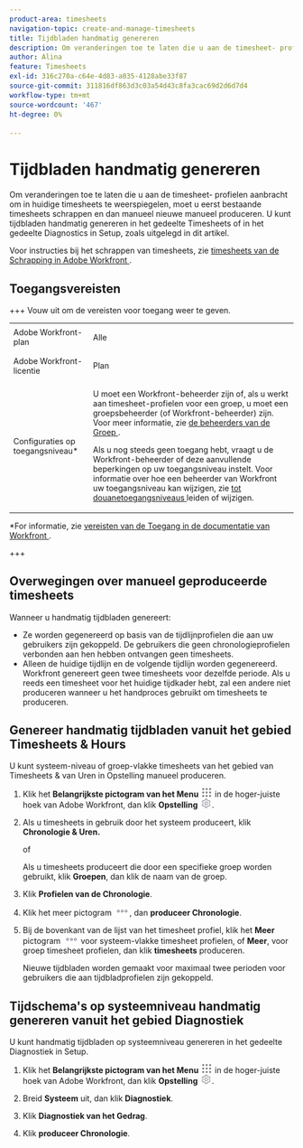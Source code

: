 ```yaml
---
product-area: timesheets
navigation-topic: create-and-manage-timesheets
title: Tijdbladen handmatig genereren
description: Om veranderingen toe te laten die u aan de timesheet- profielen aanbracht om in huidige timesheets te weerspiegelen, moet u eerst bestaande timesheets schrappen en dan manueel nieuwe manueel produceren. U kunt tijdbladen handmatig genereren in het gedeelte Timesheets of in het gedeelte Diagnostics in Setup, zoals uitgelegd in dit artikel.
author: Alina
feature: Timesheets
exl-id: 316c270a-c64e-4d83-a035-4128abe33f87
source-git-commit: 311816df863d3c03a54d43c8fa3cac69d2d6d7d4
workflow-type: tm+mt
source-wordcount: '467'
ht-degree: 0%

---
```


# Tijdbladen handmatig genereren

Om veranderingen toe te laten die u aan de timesheet- profielen aanbracht om in huidige timesheets te weerspiegelen, moet u eerst bestaande timesheets schrappen en dan manueel nieuwe manueel produceren. U kunt tijdbladen handmatig genereren in het gedeelte Timesheets of in het gedeelte Diagnostics in Setup, zoals uitgelegd in dit artikel.

Voor instructies bij het schrappen van timesheets, zie [ timesheets van de Schrapping in Adobe Workfront ](../../timesheets/create-and-manage-timesheets/delete-timesheets.md).

## Toegangsvereisten

+++ Vouw uit om de vereisten voor toegang weer te geven.

<table style="table-layout:auto"> 
 <col> 
 <col> 
 <tbody> 
  <tr> 
   <td role="rowheader">Adobe Workfront-plan</td> 
   <td> <p>Alle</p> </td> 
  </tr> 
  <tr> 
   <td role="rowheader">Adobe Workfront-licentie</td> 
   <td> <p>Plan </p> </td> 
  </tr> 
  <tr> 
   <td role="rowheader">Configuraties op toegangsniveau*</td> 
   <td> <p>U moet een Workfront-beheerder zijn of, als u werkt aan timesheet-profielen voor een groep, u moet een groepsbeheerder (of Workfront-beheerder) zijn. Voor meer informatie, zie <a href="../../administration-and-setup/manage-groups/group-roles/group-administrators.md" class="MCXref xref"> de beheerders van de Groep </a>.</p> <p>Als u nog steeds geen toegang hebt, vraagt u de Workfront-beheerder of deze aanvullende beperkingen op uw toegangsniveau instelt. Voor informatie over hoe een beheerder van Workfront uw toegangsniveau kan wijzigen, zie <a href="../../administration-and-setup/add-users/configure-and-grant-access/create-modify-access-levels.md" class="MCXref xref"> tot douanetoegangsniveaus </a> leiden of wijzigen.</p> </td> 
  </tr> 
 </tbody> 
</table>

*For informatie, zie [ vereisten van de Toegang in de documentatie van Workfront ](/help/quicksilver/administration-and-setup/add-users/access-levels-and-object-permissions/access-level-requirements-in-documentation.md).

+++

## Overwegingen over manueel geproduceerde timesheets

Wanneer u handmatig tijdbladen genereert:

* Ze worden gegenereerd op basis van de tijdlijnprofielen die aan uw gebruikers zijn gekoppeld. De gebruikers die geen chronologieprofielen verbonden aan hen hebben ontvangen geen timesheets.
* Alleen de huidige tijdlijn en de volgende tijdlijn worden gegenereerd. Workfront genereert geen twee timesheets voor dezelfde periode. Als u reeds een timesheet voor het huidige tijdkader hebt, zal een andere niet produceren wanneer u het handproces gebruikt om timesheets te produceren.

## Genereer handmatig tijdbladen vanuit het gebied Timesheets &amp; Hours

U kunt systeem-niveau of groep-vlakke timesheets van het gebied van Timesheets &amp; van Uren in Opstelling manueel produceren.

1. Klik het **Belangrijkste pictogram van het Menu** ![](assets/main-menu-icon.png) in de hoger-juiste hoek van Adobe Workfront, dan klik **Opstelling** ![](assets/gear-icon-settings.png).

1. Als u timesheets in gebruik door het systeem produceert, klik **Chronologie &amp; Uren.**

   of

   Als u timesheets produceert die door een specifieke groep worden gebruikt, klik **Groepen**, dan klik de naam van de groep.

1. Klik **Profielen van de Chronologie**.
1. Klik het meer pictogram ![ meer pictogram ](assets/more-icon.png), dan **produceer Chronologie**.

1. Bij de bovenkant van de lijst van het timesheet profiel, klik het **Meer** pictogram ![ pictogram ](assets/more-icon.png) voor systeem-vlakke timesheet profielen, of **Meer**, voor groep timesheet profielen, dan klik **timesheets** produceren.

   Nieuwe tijdbladen worden gemaakt voor maximaal twee perioden voor gebruikers die aan tijdbladprofielen zijn gekoppeld.

## Tijdschema&#39;s op systeemniveau handmatig genereren vanuit het gebied Diagnostiek

U kunt handmatig tijdbladen op systeemniveau genereren in het gedeelte Diagnostiek in Setup.

1. Klik het **Belangrijkste pictogram van het Menu** ![](assets/main-menu-icon.png) in de hoger-juiste hoek van Adobe Workfront, dan klik **Opstelling** ![](assets/gear-icon-settings.png).

1. Breid **Systeem** uit, dan klik **Diagnostiek**.

1. Klik **Diagnostiek van het Gedrag**.
1. Klik **produceer Chronologie**.
